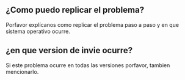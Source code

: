 ## ¿Como puedo replicar el problema?
Porfavor explícanos como replicar el problema paso a paso y en que sistema operativo ocurre.
## ¿en que version de invie ocurre?
Si este problema ocurre en todas las versiones porfavor, tambien mencionarlo.
